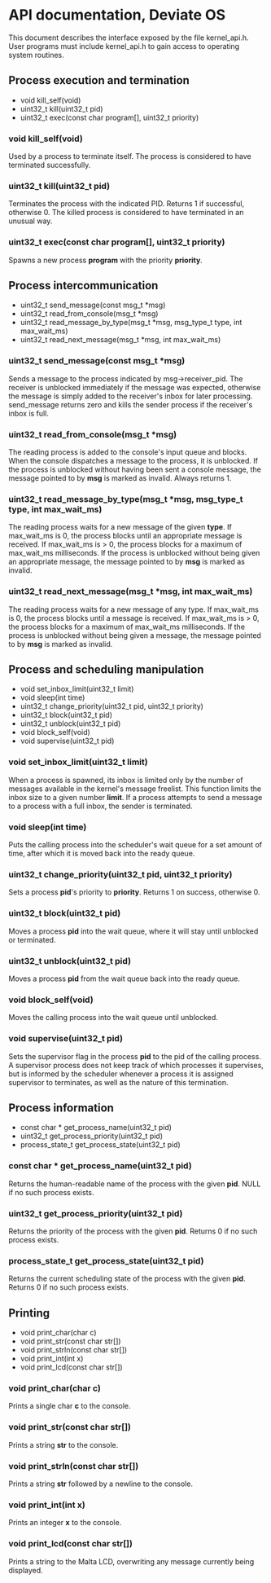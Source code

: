 # API documentation, Deviate OS

This document describes the interface exposed by the file kernel_api.h. User programs must include kernel_api.h to gain access to operating system routines.

## Process execution and termination

* void kill_self(void)
* uint32_t kill(uint32_t pid)
* uint32_t exec(const char program[], uint32_t priority)

### void kill_self(void)

Used by a process to terminate itself. The process is considered to have terminated successfully.

### uint32_t kill(uint32_t pid)

Terminates the process with the indicated PID. Returns 1 if successful, otherwise 0. The killed process is considered to have terminated in an unusual way.

### uint32_t exec(const char program[], uint32_t priority)

Spawns a new process __program__ with the priority __priority__.

## Process intercommunication

* uint32_t send_message(const msg_t *msg)
* uint32_t read_from_console(msg_t *msg)
* uint32_t read_message_by_type(msg_t *msg, msg_type_t type, int max_wait_ms)
* uint32_t read_next_message(msg_t *msg, int max_wait_ms)

### uint32_t send_message(const msg_t *msg)

Sends a message to the process indicated by msg->receiver_pid. The receiver is unblocked immediately if the message was expected, otherwise the message is simply added to the receiver's inbox for later processing. send_message returns zero and kills the sender process if the receiver's inbox is full.

### uint32_t read_from_console(msg_t *msg)

The reading process is added to the console's input queue and blocks. When the console dispatches a message to the process, it is unblocked. If the process is unblocked without having been sent a console message, the message pointed to by __msg__ is marked as invalid. Always returns 1.

### uint32_t read_message_by_type(msg_t *msg, msg_type_t type, int max_wait_ms)

The reading process waits for a new message of the given __type__. If max_wait_ms is 0, the process blocks until an appropriate message is received. If max_wait_ms is > 0, the process blocks for a maximum of max_wait_ms milliseconds. If the process is unblocked without being given an appropriate message, the message pointed to by __msg__ is marked as invalid.

### uint32_t read_next_message(msg_t *msg, int max_wait_ms)

The reading process waits for a new message of any type. If max_wait_ms is 0, the process blocks until a message is received. If max_wait_ms is > 0, the process blocks for a maximum of max_wait_ms milliseconds. If the process is unblocked without being given a message, the message pointed to by __msg__ is marked as invalid.

## Process and scheduling manipulation

* void set_inbox_limit(uint32_t limit)
* void sleep(int time)
* uint32_t change_priority(uint32_t pid, uint32_t priority)
* uint32_t block(uint32_t pid)
* uint32_t unblock(uint32_t pid)
* void block_self(void)
* void supervise(uint32_t pid)

### void set_inbox_limit(uint32_t limit)

When a process is spawned, its inbox is limited only by the number of messages available in the kernel's message freelist. This function limits the inbox size to a given number __limit__. If a process attempts to send a message to a process with a full inbox, the sender is terminated.

### void sleep(int time)

Puts the calling process into the scheduler's wait queue for a set amount of time, after which it is moved back into the ready queue.

### uint32_t change_priority(uint32_t pid, uint32_t priority)

Sets a process __pid__'s priority to __priority__. Returns 1 on success, otherwise 0.

### uint32_t block(uint32_t pid)

Moves a process __pid__ into the wait queue, where it will stay until unblocked or terminated.

### uint32_t unblock(uint32_t pid)

Moves a process __pid__ from the wait queue back into the ready queue.

### void block_self(void)

Moves the calling process into the wait queue until unblocked.

### void supervise(uint32_t pid)

Sets the supervisor flag in the process __pid__ to the pid of the calling process. A supervisor process does not keep track of which processes it supervises, but is informed by the scheduler whenever a process it is assigned supervisor to terminates, as well as the nature of this termination.

## Process information

* const char * get_process_name(uint32_t pid)
* uint32_t get_process_priority(uint32_t pid)
* process_state_t get_process_state(uint32_t pid)

### const char * get_process_name(uint32_t pid)

Returns the human-readable name of the process with the given __pid__. NULL if no such process exists.

### uint32_t get_process_priority(uint32_t pid)

Returns the priority of the process with the given __pid__. Returns 0 if no such process exists.

### process_state_t get_process_state(uint32_t pid)

Returns the current scheduling state of the process with the given __pid__. Returns 0 if no such process exists.

## Printing

* void print_char(char c)
* void print_str(const char str[])
* void print_strln(const char str[])
* void print_int(int x)
* void print_lcd(const char str[])

### void print_char(char c)

Prints a single char __c__ to the console.

### void print_str(const char str[])

Prints a string __str__ to the console.

### void print_strln(const char str[])

Prints a string __str__ followed by a newline to the console.

### void print_int(int x)

Prints an integer __x__ to the console.

### void print_lcd(const char str[])

Prints a string to the Malta LCD, overwriting any message currently being displayed.
